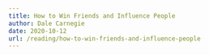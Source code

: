 ```yaml
---
title: How to Win Friends and Influence People
author: Dale Carnegie
date: 2020-10-12
url: /reading/how-to-win-friends-and-influence-people
---
```


